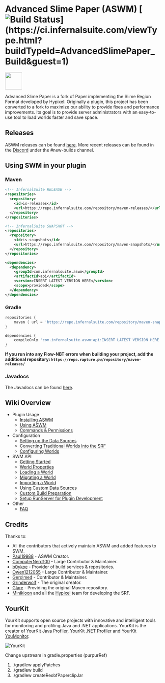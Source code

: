 # Advanced Slime Paper (ASWM) [![Build Status](https://ci.infernalsuite.com/app/rest/builds/buildType:(id:AdvancedSlimePaper_Build)/statusIcon)](https://ci.infernalsuite.com/viewType.html?buildTypeId=AdvancedSlimePaper_Build&guest=1)

[<img src="https://assets-global.website-files.com/6257adef93867e50d84d30e2/636e0b5061df29d55a92d945_full_logo_blurple_RGB.svg" alt="" height="55" />](https://discord.gg/YevvsMa)


Advanced Slime Paper is a fork of Paper implementing the Slime Region Format developed by Hypixel. Originally a plugin, this project has been converted to a
fork to maximize our ability to provide fixes and performance improvements.
Its goal is to provide server administrators with an easy-to-use tool to load worlds faster and save space.

## Releases

ASWM releases can be found [here](https://github.com/InfernalSuite/AdvancedSlimePaper/releases). More recent
releases can be found in the [Discord](https://discord.gg/YevvsMa) under the #new-builds channel.

## Using SWM in your plugin

### Maven
```xml
<!-- InfernalSuite RELEASE -->
<repositories>
  <repository>
    <id>is-releases</id>
    <url>https://repo.infernalsuite.com/repository/maven-releases/</url>
  </repository>
</repositories>

<!-- InfernalSuite SNAPSHOT -->
<repositories>
  <repository>
    <id>is-snapshots</id>
    <url>https://repo.infernalsuite.com/repository/maven-snapshots/</url>
  </repository>
</repositories>
```

```xml
<dependencies>
  <dependency>
    <groupId>com.infernalsuite.aswm</groupId>
    <artifactId>api</artifactId>
    <version>INSERT LATEST VERSION HERE</version>
    <scope>provided</scope>
  </dependency>
</dependencies>
```

### Gradle
```groovy
repositories {
    maven { url = 'https://repo.infernalsuite.com/repository/maven-snapshots/' }
}

dependencies {
    compileOnly 'com.infernalsuite.aswm:api:INSERT LATEST VERSION HERE'
}
```

**If you run into any Flow-NBT errors when building your project, add the additional repository: `https://repo.rapture.pw/repository/maven-releases/`**

### Javadocs

The Javadocs can be found [here](https://grinderwolf.github.io/Slime-World-Manager/apidocs/).

## Wiki Overview
* Plugin Usage
   * [Installing ASWM](.docs/usage/install.md)
   * [Using ASWM](.docs/usage/using.md)
   * [Commands & Permissions](.docs/usage/commands-and-permissions.md)
* Configuration
   * [Setting up the Data Sources](.docs/config/setup-data-sources.md)
   * [Converting Traditional Worlds Into the SRF](.docs/config/convert-world-to-srf.md)
   * [Configuring Worlds](.docs/config/configure-world.md)
* SWM API
   * [Getting Started](.docs/api/setup-dev.md)
   * [World Properties](.docs/api/properties.md)
   * [Loading a World](.docs/api/load-world.md)
   * [Migrating a World](.docs/api/migrate-world.md)
   * [Importing a World](.docs/api/import-world.md)
   * [Using Custom Data Sources](.docs/api/use-data-source.md)
   * [Custom Build Preparation](.docs/api/custom-build-preparation.md)
   * [Setup RunServer for Plugin Development](.docs/api/setup-a-devserver.md)
* Other
   * [FAQ](.docs/other/faq.md)

## Credits

Thanks to:
* All the contributors that actively maintain ASWM and added features to SWM.
* [Paul19988](https://github.com/Paul19988) - ASWM Creator.
* [ComputerNerd100](https://github.com/ComputerNerd100) - Large Contributor & Maintainer.
* [b0ykoe](https://github.com/b0ykoe) - Provider of build services & repositories.
* [Owen1212055](https://github.com/Owen1212055) - Large Contributor & Maintainer.
* [Gerolmed](https://github.com/Gerolmed) - Contributor & Maintainer.
* [Grinderwolf](https://github.com/Grinderwolf) - The original creator.
* [Glare](https://glaremasters.me) - Providing the original Maven repository.
* [Minikloon](https://twitter.com/Minikloon) and all the [Hypixel](https://twitter.com/HypixelNetwork) team for developing the SRF.

## YourKit

YourKit supports open source projects with innovative and intelligent tools for monitoring and profiling Java and .NET applications. YourKit is the creator of [YourKit Java Profiler](https://www.yourkit.com/java/profiler/), [YourKit .NET Profiler](https://www.yourkit.com/.net/profiler/) and [YourKit YouMonitor](https://www.yourkit.com/youmonitor/).

![YourKit](https://www.yourkit.com/images/yklogo.png)

Change upstream in gradle.properties (purpurRef)
1. ./gradlew applyPatches
2. ./gradlew build
3. ./gradlew createReobfPaperclipJar